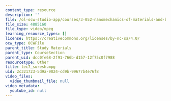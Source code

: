 ```yaml
---
content_type: resource
description: ''
file: /ol-ocw-studio-app/courses/3-052-nanomechanics-of-materials-and-biomaterials-spring-2007/2c3217235d9a9024cd9b99677b4e76f8_lec7_suresh.mpg
file_size: 4885160
file_type: video/mpeg
learning_resource_types: []
license: https://creativecommons.org/licenses/by-nc-sa/4.0/
ocw_type: OCWFile
parent_title: Study Materials
parent_type: CourseSection
parent_uid: dcc0fe68-2f91-766b-d157-12f75c0f7988
resourcetype: Other
title: lec7_suresh.mpg
uid: 2c321723-5d9a-9024-cd9b-99677b4e76f8
video_files:
  video_thumbnail_file: null
video_metadata:
  youtube_id: null
---
```

